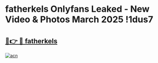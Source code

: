 # fatherkels Onlyfans Leaked - New Video & Photos March 2025 !1dus7

# <h2><a href="https://jofq9q.iuczelnia.edu.pl?title=fatherkels&ref=1dus7">🔗👉 🔴 fatherkels</a></h2>

[![acn](https://github.com/user-attachments/assets/0f9c940e-d8b0-45ae-aac7-cd30a18b3e1c)](https://jofq9q.iuczelnia.edu.pl?title=fatherkels&ref=1dus7)


